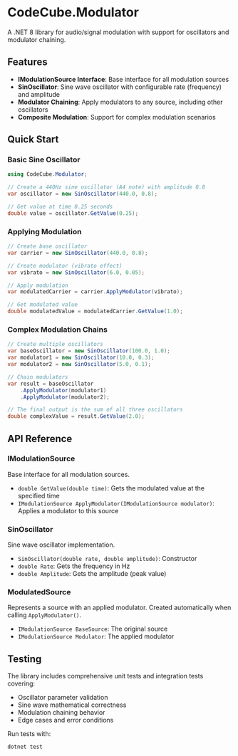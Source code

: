 # CodeCube.Modulator

A .NET 8 library for audio/signal modulation with support for oscillators and modulator chaining.

## Features

- **IModulationSource Interface**: Base interface for all modulation sources
- **SinOscillator**: Sine wave oscillator with configurable rate (frequency) and amplitude
- **Modulator Chaining**: Apply modulators to any source, including other oscillators
- **Composite Modulation**: Support for complex modulation scenarios

## Quick Start

### Basic Sine Oscillator

```csharp
using CodeCube.Modulator;

// Create a 440Hz sine oscillator (A4 note) with amplitude 0.8
var oscillator = new SinOscillator(440.0, 0.8);

// Get value at time 0.25 seconds
double value = oscillator.GetValue(0.25);
```

### Applying Modulation

```csharp
// Create base oscillator
var carrier = new SinOscillator(440.0, 0.8);

// Create modulator (vibrato effect)
var vibrato = new SinOscillator(6.0, 0.05);

// Apply modulation
var modulatedCarrier = carrier.ApplyModulator(vibrato);

// Get modulated value
double modulatedValue = modulatedCarrier.GetValue(1.0);
```

### Complex Modulation Chains

```csharp
// Create multiple oscillators
var baseOscillator = new SinOscillator(100.0, 1.0);
var modulator1 = new SinOscillator(10.0, 0.3);
var modulator2 = new SinOscillator(5.0, 0.1);

// Chain modulators
var result = baseOscillator
    .ApplyModulator(modulator1)
    .ApplyModulator(modulator2);

// The final output is the sum of all three oscillators
double complexValue = result.GetValue(2.0);
```

## API Reference

### IModulationSource

Base interface for all modulation sources.

- `double GetValue(double time)`: Gets the modulated value at the specified time
- `IModulationSource ApplyModulator(IModulationSource modulator)`: Applies a modulator to this source

### SinOscillator

Sine wave oscillator implementation.

- `SinOscillator(double rate, double amplitude)`: Constructor
- `double Rate`: Gets the frequency in Hz
- `double Amplitude`: Gets the amplitude (peak value)

### ModulatedSource

Represents a source with an applied modulator. Created automatically when calling `ApplyModulator()`.

- `IModulationSource BaseSource`: The original source
- `IModulationSource Modulator`: The applied modulator

## Testing

The library includes comprehensive unit tests and integration tests covering:

- Oscillator parameter validation
- Sine wave mathematical correctness
- Modulation chaining behavior
- Edge cases and error conditions

Run tests with:
```bash
dotnet test
```
